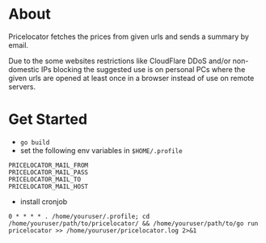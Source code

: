 # About

Pricelocator fetches the prices from given urls and sends a summary by email.

Due to the some websites restrictions like CloudFlare DDoS and/or non-domestic IPs blocking the suggested use is on personal PCs where the given urls are opened at least once in a browser instead of use on remote servers.

# Get Started

- `go build`
- set the following env variables in `$HOME/.profile`
```
PRICELOCATOR_MAIL_FROM
PRICELOCATOR_MAIL_PASS
PRICELOCATOR_MAIL_TO
PRICELOCATOR_MAIL_HOST
```
- install cronjob

`0 * * * * . /home/youruser/.profile; cd /home/youruser/path/to/pricelocator/ && /home/youruser/path/to/go run pricelocator >> /home/youruser/pricelocator.log 2>&1`